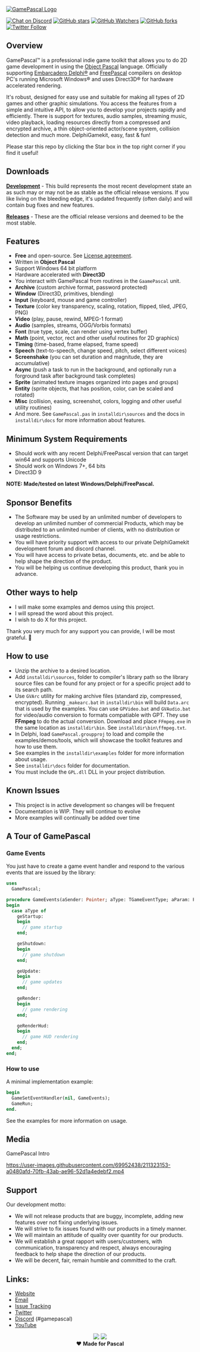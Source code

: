 <a href="https://gamepascal.org" target="_blank">![GamePascal Logo](media/logo.png)</a>

[![Chat on Discord](https://img.shields.io/discord/754884471324672040.svg?logo=discord)](https://discord.gg/tPWjMwK) [![GitHub stars](https://img.shields.io/github/stars/tinyBigGAMES/GamePascal?style=social)](https://github.com/tinyBigGAMES/GamePascal/stargazers) [![GitHub Watchers](https://img.shields.io/github/watchers/tinyBigGAMES/GamePascal?style=social)](https://github.com/tinyBigGAMES/GamePascal/network/members) [![GitHub forks](https://img.shields.io/github/forks/tinyBigGAMES/GamePascal?style=social)](https://github.com/tinyBigGAMES/GamePascal/network/members)
[![Twitter Follow](https://img.shields.io/twitter/follow/tinyBigGAMES?style=social)](https://twitter.com/tinyBigGAMES)

## Overview
GamePascal&trade; is a professional indie game toolkit that allows you to do 2D game development in using the <a href="https://en.wikipedia.org/wiki/Object_Pascal" target="_blank">Object Pascal</a> language. Officially supporting <a href="https://www.embarcadero.com/products/delphi" target="_blank"> Embarcadero Delphi®</a> and <a href="https://www.freepascal.org/" target="_blank">FreePascal</a> compilers on desktop PC's running Microsoft Windows® and uses Direct3D® for hardware accelerated rendering.

It's robust, designed for easy use and suitable for making all types of 2D games and other graphic simulations. You access the features from a simple and intuitive API, to allow you to develop your projects rapidly and efficiently. There is support for textures, audio samples, streaming music, video playback, loading resources directly from a compressed and encrypted archive, a thin object-oriented actor/scene system, collision detection and much more. DelphiGamekit, easy, fast & fun!

Please star this repo by clicking the Star box in the top right corner if you find it useful!

## Downloads
<a href="https://github.com/tinyBigGAMES/GamePascal/archive/refs/heads/main.zip" target="_blank">**Development**</a> - This build represents the most recent development state an as such may or may not be as stable as the official release versions. If you like living on the bleeding edge, it's updated frequently (often daily) and will contain bug fixes and new features.

<a href="https://github.com/tinyBigGAMES/GamePascal/releases" target="_blank">**Releases**</a> - These are the official release versions and deemed to be the most stable.

## Features
- **Free** and open-source. See <a href="https://github.com/tinyBigGAMES/GamePascal/blob/main/LICENSE" target="_blank">License agreement</a>.
- Written in **Object Pascal**
- Support Windows 64 bit platform
- Hardware accelerated with **Direct3D**
- You interact with GamePascal from routines in the `GaamePascal` unit.
- **Archive** (custom archive format, password protected)
- **Window** (Direct3D, primitives, blending)
- **Input** (keyboard, mouse and game controller)
- **Texture** (color key transparency, scaling, rotation, flipped, tiled, JPEG, PNG)
- **Video** (play, pause, rewind, MPEG-1 format)
- **Audio** (samples, streams, OGG/Vorbis formats)
- **Font** (true type, scale, can render using vertex buffer)
- **Math** (point, vector, rect and other useful routines for 2D graphics)
- **Timing** (time-based, frame elapsed, frame speed)
- **Speech** (text-to-speech, change speed, pitch, select different voices)
- **Screenshake** (you can set duration and magnitude, they are accumulative)
- **Async** (push a task to run in the background, and optionally run a forground task after background task completes)
- **Sprite** (animated texture images organized into pages and groups)
- **Entity** (sprite objects, that has position, color, can be scaled and rotated)
- **Misc** (collision, easing, screenshot, colors, logging and other useful utility routines)
- And more. See `GamePascal.pas` in `installdir\sources` and the docs in `installdir\docs` for more information about features.

## Minimum System Requirements
- Should work with any recent Delphi/FreePascal version that can target win64 and supports Unicode
- Should work on Windows 7+, 64 bits
- Direct3D 9

**NOTE: Made/tested on latest Windows/Delphi/FreePascal.** 

## Sponsor Benefits 
- The Software may be used by an unlimited number of developers to develop an unlimited number of commercial Products, which may be distributed to an unlimited number of clients, with no distribution or usage restrictions. 
- You will have priority support with access to our private DelphiGamekit development forum and discord channel.
- You will have access to private betas, documents, etc. and be able to help shape the direction of the product.
- You will be helping us continue developing this product, thank you in advance.

## Other ways to help
- I will make some examples and demos using this project.
- I will spread the word about this project.
- I wish to do X for this project.

Thank you very much for any support you can provide, I will be most grateful. :clap: 

## How to use
- Unzip the archive to a desired location.
- Add `installdir\sources`, folder to compiler's library path so the library source files can be found for any project or for a specific project add to its search path.
- Use `GVArc` utility for making archive files (standard zip, compressed, encrypted). Running `_makearc.bat` in `installdir\bin` will build `Data.arc` that is used by the examples. 
You can use `GPVideo.bat` and `GVAudio.bat` for video/audio conversion to formats compatiable with GPT. They use **FFmpeg** to do the actual conversion. Download and place `FFmpeg.exe` in the same location as `installdir\bin`. See `installdir\bin\ffmpeg.txt`.
- In Delphi, load `GamePascal.groupproj` to load and compile the examples/demos/tools, which will showcase the toolkit features and how to use them.
- See examples in the `installdir\examples` folder for more information about usage.
- See `installdir\docs` folder for documentation.
- You must include the `GPL.dll` DLL in your project distribution.

## Known Issues
- This project is in active development so changes will be frequent 
- Documentation is WIP. They will continue to evolve
- More examples will continually be added over time

## A Tour of GamePascal
### Game Events
You just have to create a game event handler and respond to the various events that are issued by the library:
```pascal
uses
  GamePascal;

procedure GameEvents(aSender: Pointer; aType: TGameEventType; aParam: PGameEventParam);
begin
  case aType of
    geStartup:
    begin
      // game startup
    end;

    geShutdown:
    begin
      // game shutdown
    end;

    geUpdate:
    begin
      // game updates
    end;

    geRender:
    begin
      // game rendering
    end;

    geRenderHud:
    begin
      // game HUD rendering
    end;
  end;
end;

```
### How to use
A minimal implementation example:
```pascal
begin
  GameSetEventHandler(nil, GameEvents);
  GameRun;
end.
```

See the examples for more information on usage.

## Media
GamePascal Intro  

https://user-images.githubusercontent.com/69952438/211323153-a0480afd-70fb-43ab-ae96-52d1a4edebf2.mp4

## Support
Our development motto: 
- We will not release products that are buggy, incomplete, adding new features over not fixing underlying issues.
- We will strive to fix issues found with our products in a timely manner.
- We will maintain an attitude of quality over quantity for our products.
- We will establish a great rapport with users/customers, with communication, transparency and respect, always encouraging feedback to help shape the direction of our products.
- We will be decent, fair, remain humble and committed to the craft.

## Links:
- <a href="https://gamepascal.org" target="_blank">Website</a>
- <a href="mailto:support@tinybiggames.com" target="_blank">Email</a>
- <a href="https://github.com/tinyBigGAMES/GamePascal/issues" target="_blank">Issue Tracking</a>
- <a href="https://twitter.com/tinyBigGAMES" target="_blank">Twitter </a>
- <a href="https://discord.gg/JQqs8J9t9j" target="_blank">Discord</a> (#gamepascal)
- <a href="https://youtube.com/tinyBigGAMES" target="_blank">YouTube</a>

<p align="center">
 <a href="https://www.embarcadero.com/products/delphi" target="_blank"><img src="media/delphi.png"></a>
 <a href="https://www.freepascal.org" target="_blank"><img src="media/FreePascal.gif"></a><br/> 
 ♥ <b>Made for Pascal</b>
</p>

